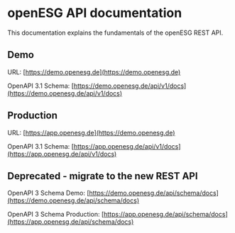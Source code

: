 # openESG API documentation

This documentation explains the fundamentals of the openESG REST API.

## Demo

URL: [https://demo.openesg.de](https://demo.openesg.de)

OpenAPI 3.1 Schema:
[https://demo.openesg.de/api/v1/docs](https://demo.openesg.de/api/v1/docs)

## Production

URL: [https://app.openesg.de](https://demo.openesg.de)

OpenAPI 3.1 Schema:
[https://app.openesg.de/api/v1/docs](https://app.openesg.de/api/v1/docs)

## Deprecated - migrate to the new REST API

OpenAPI 3 Schema Demo:
[https://demo.openesg.de/api/schema/docs](https://demo.openesg.de/api/schema/docs)

OpenAPI 3 Schema Production:
[https://app.openesg.de/api/schema/docs](https://app.openesg.de/api/schema/docs)

